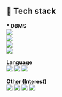 
💬 Tech stack
------------------------------------------------
<b>* DBMS</b><br>
<img src="https://img.shields.io/badge/Mysql 5.6, 5.7 (2016.12 ~ )-4479A1?style=flat&logo=MySQL&logoColor=white"/></a><br>
<img src="https://img.shields.io/badge/Oracle 10g, 11g (2013.04 ~ 2018.02)-F80000?style=flat&logo=Oracle&logoColor=white"/></a><br>
<img src="https://img.shields.io/badge/Mongodb 3.6.x (2018.03 ~ 2019.04)-47A248?style=flat&logo=MongoDB&logoColor=white"/></a><br>
<img src="https://img.shields.io/badge/Redis 5.0.x (2018.03 ~ 2019.04)-DC382D?style=flat&logo=Redis&logoColor=white"/></a>

<b>Language</b><br>
<img src="https://img.shields.io/badge/Shell-4EAA25?style=flat&logo=Linux&logoColor=white"/></a>
<img src="https://img.shields.io/badge/Python 3.x-3776AB?style=flat&logo=Python&logoColor=white"/></a>
<img src="https://img.shields.io/badge/Django 3.0.x-092E20?style=flat&logo=Django&logoColor=white"/></a>

<b>Other (Interest)</b><br>
<img src="https://img.shields.io/badge/Logstash-005571?style=flat&logo=Logstash&logoColor=white"/></a>
<img src="https://img.shields.io/badge/Beats-005571?style=flat&logo=Beats&logoColor=white"/></a>
<img src="https://img.shields.io/badge/Elasticsearch-005571?style=flat&logo=Elasticsearch&logoColor=white"/></a>
<img src="https://img.shields.io/badge/Kibana-005571?style=flat&logo=Kibana&logoColor=white"/></a>

<!--
**gytjdlee/gytjdlee** is a ✨ _special_ ✨ repository because its `README.md` (this file) appears on your GitHub profile.

Here are some ideas to get you started:

- 🔭 I’m currently working on ...
- 🌱 I’m currently learning ...
- 👯 I’m looking to collaborate on ...
- 🤔 I’m looking for help with ...
- 💬 Ask me about ...
- 📫 How to reach me: ...
- 😄 Pronouns: ...
- ⚡ Fun fact: ...
-->
